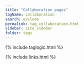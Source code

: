 ```yaml
---
title: "Collaboration pages"
tagName: collaboration
search: exclude
permalink: tag_collaboration.html
sidebar: site_sidebar
folder: tags
---
```

{% include taglogic.html %}

{% include links.html %}

